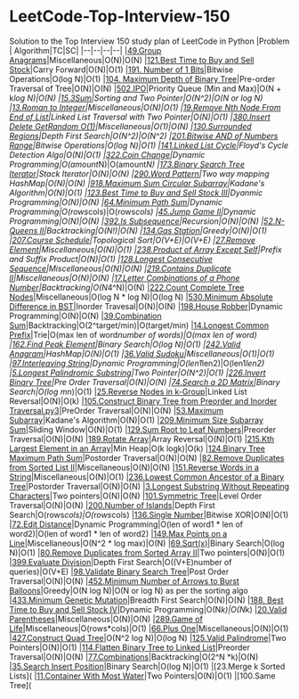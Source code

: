 # LeetCode-Top-Interview-150
Solution to the Top Interview 150 study plan of LeetCode in Python
|Problem  | Algorithm|TC|SC|
|--|--|--|--|
|[49.Group Anagrams](https://github.com/ankurvarma7/LeetCode-Top-Interview-150/blob/main/49.%20Group%20Anagrams.py3)|Miscellaneous|O(N)|O(N)
|[121.Best Time to Buy and Sell Stock](https://github.com/ankurvarma7/LeetCode-Top-Interview-150/blob/main/121.%20Best%20Time%20to%20Buy%20and%20Sell%20Stock.py3)|Carry Forward|O(N)|O(1)
|[191. Number of 1 Bits](https://github.com/ankurvarma7/LeetCode-Top-Interview-150/blob/main/191.%20Number%20of%201%20Bits.py3)|Bitwise Operations|O(log N)|O(1)
|[104. Maximum Depth of Binary Tree](https://github.com/ankurvarma7/LeetCode-Top-Interview-150/blob/main/104.%20Maximum%20Depth%20of%20Binary%20Tree.py3)|Pre-order Traversal of Tree|O(N)|O(N)
|[502.IPO](https://github.com/ankurvarma7/LeetCode-Top-Interview-150/blob/main/502.%20IPO.py3)|Priority Queue (Min and Max)|O(N + k*log N)|O(N)
|[15.3Sum](https://github.com/ankurvarma7/LeetCode-Top-Interview-150/blob/main/15.%203Sum.py3)|Sorting and Two Pointer|O(N^2)|O(N or log N)
|[13.Roman to Integer](https://github.com/ankurvarma7/LeetCode-Top-Interview-150/blob/main/13.%20Roman%20to%20Integer.py3)|Miscellaneous|O(N)|O(1)
|[19.Remove Nth Node From End of List](https://github.com/ankurvarma7/LeetCode-Top-Interview-150/blob/main/19.%20Remove%20Nth%20Node%20From%20End%20of%20List.py3)|Linked List Traversal with Two Pointer|O(N)|O(1)
|[380.Insert Delete GetRandom O(1)](https://github.com/ankurvarma7/LeetCode-Top-Interview-150/blob/main/380.%20Insert%20Delete%20GetRandom%20O(1).py3)|Miscellaneous|O(1)|O(N)
|[130.Surrounded Regions](https://github.com/ankurvarma7/LeetCode-Top-Interview-150/blob/main/130.%20Surrounded%20Regions.py3)|Depth First Search|O(N^2)|O(N^2)
|[201.Bitwise AND of Numbers Range](https://github.com/ankurvarma7/LeetCode-Top-Interview-150/blob/main/201.%20Bitwise%20AND%20of%20Numbers%20Range.py3)|Bitwise Operations|O(log N)|O(1)
|[141.Linked List Cycle](https://github.com/ankurvarma7/LeetCode-Top-Interview-150/blob/main/141.%20Linked%20List%20Cycle.py3)|Floyd's Cycle Detection Algo|O(N)|O(1)
|[322.Coin Change](https://github.com/ankurvarma7/LeetCode-Top-Interview-150/blob/main/322.%20Coin%20Change.py3)|Dynamic Programming|O(amount*N)|O(amount*N)
|[173.Binary Search Tree Iterator](https://github.com/ankurvarma7/LeetCode-Top-Interview-150/blob/main/173.%20Binary%20Search%20Tree%20Iterator.py3)|Stack Iterator|O(N)|O(N)
|[290.Word Pattern](https://github.com/ankurvarma7/LeetCode-Top-Interview-150/blob/main/290.%20Word%20Pattern.py3)|Two way mapping HashMap|O(N)|O(N)
|[918.Maximum Sum Circular Subarray](https://github.com/ankurvarma7/LeetCode-Top-Interview-150/blob/main/918.%20Maximum%20Sum%20Circular%20Subarray.py3)|Kadane's Algorithm|O(N)|O(1)
|[123.Best Time to Buy and Sell Stock III](https://github.com/ankurvarma7/LeetCode-Top-Interview-150/blob/main/123.%20Best%20Time%20to%20Buy%20and%20Sell%20Stock%20III.py3)|Dyanmic Programming|O(N)|O(N)
|[64.Minimum Path Sum](https://github.com/ankurvarma7/LeetCode-Top-Interview-150/blob/main/64.%20Minimum%20Path%20Sum.py3)|Dynamic Programming|O(rows*cols)|O(rows*cols)
|[45.Jump Game II](https://github.com/ankurvarma7/LeetCode-Top-Interview-150/blob/main/45.%20Jump%20Game%20II.py3)|Dynamic Programming|O(N)|O(N)
|[392.Is Subsequence](https://github.com/ankurvarma7/LeetCode-Top-Interview-150/blob/main/392.%20Is%20Subsequence.py3)|Recursion|O(N)|O(N)
|[52.N-Queens II](https://github.com/ankurvarma7/LeetCode-Top-Interview-150/blob/main/52.%20N-Queens%20II.py3)|Backtracking|O(N!)|O(N)
|[134.Gas Station](https://github.com/ankurvarma7/LeetCode-Top-Interview-150/blob/main/134.%20Gas%20Station.py3)|Greedy|O(N)|O(1)
|[207.Course Schedule](https://github.com/ankurvarma7/LeetCode-Top-Interview-150/blob/main/207.%20Course%20Schedule.py3)|Topological Sort|O(V+E)|O(V+E)
|[27.Remove Element](https://github.com/ankurvarma7/LeetCode-Top-Interview-150/blob/main/27.%20Remove%20Element.py3)|Miscellaneous|O(N)|O(1)
|[238.Product of Array Except Self](https://github.com/ankurvarma7/LeetCode-Top-Interview-150/blob/main/238.%20Product%20of%20Array%20Except%20Self.py3)|Prefix and Suffix Product|O(N)|O(1)
|[128.Longest Consecutive Sequence](https://github.com/ankurvarma7/LeetCode-Top-Interview-150/blob/main/128.%20Longest%20Consecutive%20Sequence.py3)|Miscellaneous|O(N)|O(N)
|[219.Contains Duplicate II](https://github.com/ankurvarma7/LeetCode-Top-Interview-150/blob/main/219.%20Contains%20Duplicate%20II.py3)|Miscellaneous|O(N)|O(N)
|[17.Letter Combinations of a Phone Number](https://github.com/ankurvarma7/LeetCode-Top-Interview-150/blob/main/17.%20Letter%20Combinations%20of%20a%20Phone%20Number.py3)|Backtracking|O(N*4^N)|O(N)
|[222.Count Complete Tree Nodes](https://github.com/ankurvarma7/LeetCode-Top-Interview-150/blob/main/222.%20Count%20Complete%20Tree%20Nodes.py3)|Miscellaneous|O(log N * log N)|O(log N)
|[530.Minimum Absolute Difference in BST](https://github.com/ankurvarma7/LeetCode-Top-Interview-150/blob/main/530.%20Minimum%20Absolute%20Difference%20in%20BST.py3)|Inorder Travesal|O(N)|O(N)
|[198.House Robber](https://github.com/ankurvarma7/LeetCode-Top-Interview-150/blob/main/198.%20House%20Robber.py3)|Dynamic Programming|O(N)|O(N)
|[39.Combination Sum](https://github.com/ankurvarma7/LeetCode-Top-Interview-150/blob/main/39.%20Combination%20Sum.py3)|Backtracking|O(2^target/min)|O(target/min)
|[14.Longest Common Prefix](https://github.com/ankurvarma7/LeetCode-Top-Interview-150/blob/main/14.%20Longest%20Common%20Prefix.py3)|Trie|O(max len of word*number of words)|O(max len of word)
|[162.Find Peak Element](https://github.com/ankurvarma7/LeetCode-Top-Interview-150/blob/main/162.%20Find%20Peak%20Element.py3)|Binary Search|O(log N)|O(1)
|[242.Valid Anagram](https://github.com/ankurvarma7/LeetCode-Top-Interview-150/blob/main/242.%20Valid%20Anagram.py3)|HashMap|O(N)|O(1)
|[36.Valid Sudoku](https://github.com/ankurvarma7/LeetCode-Top-Interview-150/blob/main/36.%20Valid%20Sudoku.py3)|Miscellaneous|O(1)|O(1)
|[97.Interleaving String](https://github.com/ankurvarma7/LeetCode-Top-Interview-150/blob/main/97.%20Interleaving%20String.py3)|Dynamic Programming|O(len1*len2)|O(len1*len2)
|[5.Longest Palindromic Substring](https://github.com/ankurvarma7/LeetCode-Top-Interview-150/blob/main/5.%20Longest%20Palindromic%20Substring.py3)|Two Pointer|O(N^2)|O(1)
|[226.Invert Binary Tree](https://github.com/ankurvarma7/LeetCode-Top-Interview-150/blob/main/226.%20Invert%20Binary%20Tree.py3)|Pre Order Traversal|O(N)|O(N)
|[74.Search a 2D Matrix](https://github.com/ankurvarma7/LeetCode-Top-Interview-150/blob/main/74.%20Search%20a%202D%20Matrix.py3)|Binary Search|O(log m*n)|O(1)
|[25.Reverse Nodes in k-Group](https://github.com/ankurvarma7/LeetCode-Top-Interview-150/blob/main/25.%20Reverse%20Nodes%20in%20k-Group.py3)|Linked List Reversal|O(N)|O(k)
|[105.Construct Binary Tree from Preorder and Inorder Traversal.py3](https://github.com/ankurvarma7/LeetCode-Top-Interview-150/blob/main/105.%20Construct%20Binary%20Tree%20from%20Preorder%20and%20Inorder%20Traversal.py3)|PreOrder Traversal|O(N)|O(N)
|[53.Maximum Subarray](https://github.com/ankurvarma7/LeetCode-Top-Interview-150/blob/main/53.%20Maximum%20Subarray.py3)|Kadane's Algorithm|O(N)|O(1)
|[209.Minimum Size Subarray Sum](https://github.com/ankurvarma7/LeetCode-Top-Interview-150/blob/main/209.%20Minimum%20Size%20Subarray%20Sum.py3)|Sliding Window|O(N)|O(1)
|[129.Sum Root to Leaf Numbers](https://github.com/ankurvarma7/LeetCode-Top-Interview-150/blob/main/129.%20Sum%20Root%20to%20Leaf%20Numbers.py3)|Preorder Traversal|O(N)|O(N)
|[189.Rotate Array](https://github.com/ankurvarma7/LeetCode-Top-Interview-150/blob/main/189.%20Rotate%20Array.py3)|Array Reversal|O(N)|O(1)
|[215.Kth Largest Element in an Array](https://github.com/ankurvarma7/LeetCode-Top-Interview-150/blob/main/215.%20Kth%20Largest%20Element%20in%20an%20Array.py3)|Min Heap|O(k logk)|O(k)
|[124.Binary Tree Maximum Path Sum](https://github.com/ankurvarma7/LeetCode-Top-Interview-150/blob/main/124.%20Binary%20Tree%20Maximum%20Path%20Sum.py3)|Postorder Traversal|O(N)|O(N)
|[82.Remove Duplicates from Sorted List II](https://github.com/ankurvarma7/LeetCode-Top-Interview-150/blob/main/82.%20Remove%20Duplicates%20from%20Sorted%20List%20II.py3)|Miscellaneous|O(N)|O(N)
|[151.Reverse Words in a String](https://github.com/ankurvarma7/LeetCode-Top-Interview-150/blob/main/151.%20Reverse%20Words%20in%20a%20String.py3)|Miscellaneous|O(N)|O(1)
|[236.Lowest Common Ancestor of a Binary Tree](https://github.com/ankurvarma7/LeetCode-Top-Interview-150/blob/main/236.%20Lowest%20Common%20Ancestor%20of%20a%20Binary%20Tree.py3)|Postorder Traversal|O(N)|O(N)
|[3.Longest Substring Without Repeating Characters](https://github.com/ankurvarma7/LeetCode-Top-Interview-150/blob/main/3.%20Longest%20Substring%20Without%20Repeating%20Characters.py3)|Two pointers|O(N)|O(N)
|[101.Symmetric Tree](https://github.com/ankurvarma7/LeetCode-Top-Interview-150/blob/main/101.%20Symmetric%20Tree.py3)|Level Order Traversal|O(N)|O(N)
|[200.Number of Islands](https://github.com/ankurvarma7/LeetCode-Top-Interview-150/blob/main/200.%20Number%20of%20Islands.py3)|Depth First Search|O(rows*cols)|O(rows*cols)
|[136.Single Number](https://github.com/ankurvarma7/LeetCode-Top-Interview-150/blob/main/136.%20Single%20Number.py3)|Bitwise XOR|O(N)|O(1)
|[72.Edit Distance](https://github.com/ankurvarma7/LeetCode-Top-Interview-150/blob/main/72.%20Edit%20Distance.py3)|Dynamic Programming|O(len of word1 * len of word2)|O(len of word1 * len of word2)
|[149.Max Points on a Line](https://github.com/ankurvarma7/LeetCode-Top-Interview-150/blob/main/149.%20Max%20Points%20on%20a%20Line.py3)|Miscellaneous|O(N^2 * log max)|O(N)
|[69.Sqrt(x)](https://github.com/ankurvarma7/LeetCode-Top-Interview-150/blob/main/69.%20Sqrt(x).py3)|Binary Search|O(log N)|O(1)
|[80.Remove Duplicates from Sorted Array II](https://github.com/ankurvarma7/LeetCode-Top-Interview-150/blob/main/80.%20Remove%20Duplicates%20from%20Sorted%20Array%20II.py3)|Two pointers|O(N)|O(1)
|[399.Evaluate Division](https://github.com/ankurvarma7/LeetCode-Top-Interview-150/blob/main/399.%20Evaluate%20Division.py3)|Depth First Search|O((V+E)number of queries)|O(V+E)
|[98.Validate Binary Search Tree](https://github.com/ankurvarma7/LeetCode-Top-Interview-150/blob/main/98.%20Validate%20Binary%20Search%20Tree.py3)|Post Order Traversal|O(N)|O(N)
|[452.Minimum Number of Arrows to Burst Balloons](https://github.com/ankurvarma7/LeetCode-Top-Interview-150/blob/main/452.%20Minimum%20Number%20of%20Arrows%20to%20Burst%20Balloons.py3)|Greedy|O(N log N)|O(N or log N) as per the sorting algo
|[433.Minimum Genetic Mutation](https://github.com/ankurvarma7/LeetCode-Top-Interview-150/blob/main/433.%20Minimum%20Genetic%20Mutation.py3)|Breadth First Search|O(N)|O(N)
|[188. Best Time to Buy and Sell Stock IV](https://github.com/ankurvarma7/LeetCode-Top-Interview-150/blob/main/188.%20Best%20Time%20to%20Buy%20and%20Sell%20Stock%20IV.py3)|Dynamic Programming|O(N*k)|O(N*k)
|[20.Valid Parentheses](https://github.com/ankurvarma7/LeetCode-Top-Interview-150/blob/main/20.%20Valid%20Parentheses.py3)|Miscellaneous|O(N)|O(N)
|[289.Game of Life](https://github.com/ankurvarma7/LeetCode-Top-Interview-150/blob/main/289.%20Game%20of%20Life.py3)|Miscellaneous|O(rows*cols)|O(1)
|[66.Plus One](https://github.com/ankurvarma7/LeetCode-Top-Interview-150/blob/main/66.%20Plus%20One.py3)|Miscellaneous|O(N)|O(1)
|[427.Construct Quad Tree](https://github.com/ankurvarma7/LeetCode-Top-Interview-150/blob/main/427.%20Construct%20Quad%20Tree.py3)|O(N^2 log N)|O(log N)
|[125.Valid Palindrome](https://github.com/ankurvarma7/LeetCode-Top-Interview-150/blob/main/125.%20Valid%20Palindrome.py3)|Two Pointers|O(N)|O(1)
|[114.Flatten Binary Tree to Linked List](https://github.com/ankurvarma7/LeetCode-Top-Interview-150/blob/main/114.%20Flatten%20Binary%20Tree%20to%20Linked%20List.py3)|Preorder Traversal|O(N)|O(N)
|[77.Combinations](https://github.com/ankurvarma7/LeetCode-Top-Interview-150/blob/main/77.%20Combinations.py3)|Backtracking|O(2^N *k)|O(N)
|[35.Search Insert Position](https://github.com/ankurvarma7/LeetCode-Top-Interview-150/blob/main/35.%20Search%20Insert%20Position.py3)|Binary Search|O(log N)|O(1)
|[23.Merge k Sorted Lists](
|[11.Container With Most Water](https://github.com/ankurvarma7/LeetCode-Top-Interview-150/blob/main/11.%20Container%20With%20Most%20Water.py3)|Two Pointers|O(N)|O(1)
|[100.Same Tree](
